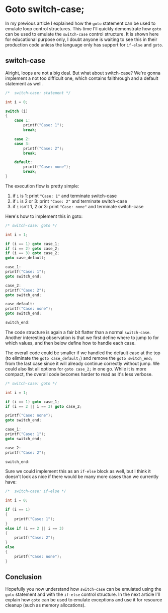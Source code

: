 # Goto switch-case;

In my previous article I explained how the `goto` statement can be used to
emulate loop control structures. This time I'll quickly demonstrate how `goto`
can be used to emulate the `switch-case` control structure. It is shown here
for educational purpose only, I doubt anyone is waiting to see this in their
production code unless the language only has support for `if-else` and `goto`.

## switch-case

Alright, loops are not a big deal. But what about switch-case? We're gonna
implement a not too difficult one, which contains fallthrough and a default
statement as well.

```c
/*  switch-case: statement */

int i = 0;

switch (i)
{
    case 1:
        printf("Case: 1");
        break;

    case 2:
    case 3:
        printf("Case: 2");
        break;

    default:
        printf("Case: none");
        break;
}
```

The execution flow is pretty simple:

1. if `i` is 1: print `"Case: 1"` and terminate switch-case
2. if `i` is 2 or 3: print `"Case: 2"` and terminate switch-case
3. if `i` isn't 1, 2 or 3: print `"Case: none"` and terminate switch-case

Here's how to implement this in goto:

```c
/* switch-case: goto */

int i = 1;

if (i == 1) goto case_1;
if (i == 2) goto case_2;
if (i == 3) goto case_2;
goto case_default;

case_1:
printf("Case: 1");
goto switch_end;

case_2:
printf("Case: 2");
goto switch_end;

case_default:
printf("Case: none");
goto switch_end;

switch_end:
```

The code structure is again a fair bit flatter than a normal `switch-case`.
Another interesting observation is that we first define where to jump to for
which values, and then below define how to handle each case.

The overall code could be smaller if we handled the default case at the top
(to eliminate the `goto case_default;`) and remove the `goto switch_end;` from
the last case since it will already continue correctly without jump. We could
also list all options for `goto case_2;` in one go. While it is more compact,
the overall code becomes harder to read as it's less verbose.

```c
/* switch-case: goto */

int i = 1;

if (i == 1) goto case_1;
if (i == 2 || i == 3) goto case_2;

printf("Case: none");
goto switch_end;

case_1:
printf("Case: 1");
goto switch_end;

case_2:
printf("Case: 2");

switch_end:
```

Sure we could implement this as an `if-else` block as well, but I think it
doesn't look as nice if there would be many more cases than we currently have:

```c
/*  switch-case: if-else */

int i = 0;

if (i == 1)
{
    printf("Case: 1");
}
else if (i == 2 || i == 3)
{
    printf("Case: 2");
}
else
{
    printf("Case: none");
}
```

## Conclusion

Hopefully you now understand how `switch-case` can be emulated using the `goto`
statement and with the `if-else` control structure. In the next article I'll
explain how `goto` can be used to emulate exceptions and use it for resource
cleanup (such as memory allocations).
